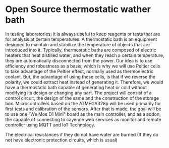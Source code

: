 
# Open Source thermostatic wather bath 
In testing laboratories, it is always useful to keep reagents or tests that are for analysis at certain temperatures.
A thermostatic bath is an equipment designed to maintain and stabilize the temperature of objects that are introduced into it.
Typically, thermostatic baths are composed of electric heaters that heat distilled water, and when they reach a certain temperature, they are automatically disconnected from the power.
Our idea is to use efficiency and robustness as a basis, which is why we will use Peltier cells to take advantage of the Peltier effect, normally used as thermoelectric coolant.
But, the advantage of using these cells, is that if we reverse the polarity, we could extract heat instead of generating it.
Therefore, we would have a thermostatic bath capable of generating heat or cold without modifying its design or changing any part.
The project will consist of a control circuit, the design of the same and the construction of the storage box.
Microcontrollers based on the ATMEGA328p will be used primarily for first tests and calibration of the sensors.
After that is made, the goal will be to use one "We Mos D1 Mini" board as the main controller, and as a addon, the capable of connecting to cayenne web services as monitor and remote controller using MQTT and IoT Technology.


The electrical resistances if they do not have water are burned (If they do not have electronic protection circuits, which is usual)
